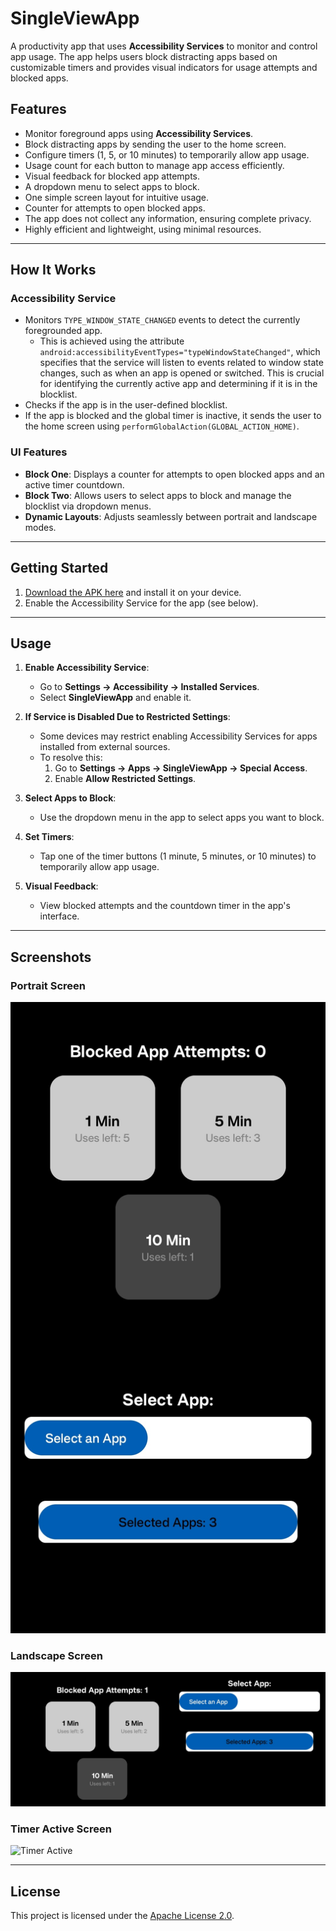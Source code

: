 # SingleViewApp

A productivity app that uses **Accessibility Services** to monitor and control app usage. The app helps users block distracting apps based on customizable timers and provides visual indicators for usage attempts and blocked apps.

## Features

- Monitor foreground apps using **Accessibility Services**.
- Block distracting apps by sending the user to the home screen.
- Configure timers (1, 5, or 10 minutes) to temporarily allow app usage.
- Usage count for each button to manage app access efficiently.
- Visual feedback for blocked app attempts.
- A dropdown menu to select apps to block.
- One simple screen layout for intuitive usage.
- Counter for attempts to open blocked apps.
- The app does not collect any information, ensuring complete privacy.
- Highly efficient and lightweight, using minimal resources.

---

## How It Works

### Accessibility Service

- Monitors `TYPE_WINDOW_STATE_CHANGED` events to detect the currently foregrounded app.
  - This is achieved using the attribute `android:accessibilityEventTypes="typeWindowStateChanged"`, which specifies that the service will listen to events related to window state changes, such as when an app is opened or switched. This is crucial for identifying the currently active app and determining if it is in the blocklist.
- Checks if the app is in the user-defined blocklist.
- If the app is blocked and the global timer is inactive, it sends the user to the home screen using `performGlobalAction(GLOBAL_ACTION_HOME)`.

### UI Features

- **Block One**: Displays a counter for attempts to open blocked apps and an active timer countdown.
- **Block Two**: Allows users to select apps to block and manage the blocklist via dropdown menus.
- **Dynamic Layouts**: Adjusts seamlessly between portrait and landscape modes.

---

## Getting Started

1. [Download the APK here](https://github.com/stupakzm/SingleViewApp/blob/main/singleviewapp.apk) and install it on your device.
2. Enable the Accessibility Service for the app (see below).

---

## Usage

1. **Enable Accessibility Service**:

   - Go to **Settings → Accessibility → Installed Services**.
   - Select **SingleViewApp** and enable it.

2. **If Service is Disabled Due to Restricted Settings**:

   - Some devices may restrict enabling Accessibility Services for apps installed from external sources.
   - To resolve this:
     1. Go to **Settings → Apps → SingleViewApp → Special Access**.
     2. Enable **Allow Restricted Settings**.

3. **Select Apps to Block**:

   - Use the dropdown menu in the app to select apps you want to block.

4. **Set Timers**:

   - Tap one of the timer buttons (1 minute, 5 minutes, or 10 minutes) to temporarily allow app usage.

5. **Visual Feedback**:

   - View blocked attempts and the countdown timer in the app's interface.

---

## Screenshots

### Portrait Screen
![Portrait](https://github.com/stupakzm/SingleViewApp/blob/main/screens/sva-portrait.jpg)

### Landscape Screen
![Landscape](https://github.com/stupakzm/SingleViewApp/blob/main/screens/sva-landscape.jpg)

### Timer Active Screen
![Timer Active](https://github.com/stupakzm/SingleViewApp/blob/main/screens/sva-timer-active.jpg)

---

## License

This project is licensed under the [Apache License 2.0](LICENSE).

